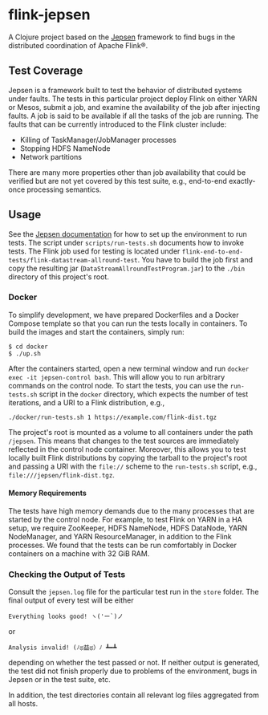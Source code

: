 # flink-jepsen

A Clojure project based on the [Jepsen](https://github.com/jepsen-io/jepsen) framework to find bugs in the
distributed coordination of Apache Flink®.

## Test Coverage
Jepsen is a framework built to test the behavior of distributed systems
under faults. The tests in this particular project deploy Flink on either YARN or Mesos, submit a
job, and examine the availability of the job after injecting faults.
A job is said to be available if all the tasks of the job are running.
The faults that can be currently introduced to the Flink cluster include:
* Killing of TaskManager/JobManager processes
* Stopping HDFS NameNode
* Network partitions

There are many more properties other than job availability that could be
verified but are not yet covered by this test suite, e.g., end-to-end exactly-once processing
semantics.

## Usage
See the [Jepsen documentation](https://github.com/jepsen-io/jepsen#setting-up-a-jepsen-environment)
for how to set up the environment to run tests. The script under `scripts/run-tests.sh` documents how to invoke
tests. The Flink job used for testing is located under
`flink-end-to-end-tests/flink-datastream-allround-test`. You have to build the job first and copy
the resulting jar (`DataStreamAllroundTestProgram.jar`) to the `./bin` directory of this project's
root.

### Docker

To simplify development, we have prepared Dockerfiles and a Docker Compose template
so that you can run the tests locally in containers. To build the images
and start the containers, simply run:

    $ cd docker
    $ ./up.sh

After the containers started, open a new terminal window and run `docker exec -it jepsen-control bash`.
This will allow you to run arbitrary commands on the control node.
To start the tests, you can use the `run-tests.sh` script in the `docker` directory,
which expects the number of test iterations, and a URI to a Flink distribution, e.g.,

    ./docker/run-tests.sh 1 https://example.com/flink-dist.tgz

The project's root is mounted as a volume to all containers under the path `/jepsen`.
This means that changes to the test sources are immediately reflected in the control node container.
Moreover, this allows you to test locally built Flink distributions by copying the tarball to the
project's root and passing a URI with the `file://` scheme to the `run-tests.sh` script, e.g.,
`file:///jepsen/flink-dist.tgz`.

#### Memory Requirements

The tests have high memory demands due to the many processes that are started by the control node.
For example, to test Flink on YARN in a HA setup, we require ZooKeeper, HDFS NameNode,
HDFS DataNode, YARN NodeManager, and YARN ResourceManager, in addition to the Flink processes.
We found that the tests can be run comfortably in Docker containers on a machine with 32 GiB RAM. 

### Checking the Output of Tests

Consult the `jepsen.log` file for the particular test run in the `store` folder. The final output of every test will be either

    Everything looks good! ヽ('ー`)ノ

or

    Analysis invalid! (ﾉಥ益ಥ）ﾉ ┻━┻

depending on whether the test passed or not. If neither output is generated, the test did not finish
properly due to problems of the environment, bugs in Jepsen or in the test suite, etc.

In addition, the test directories contain all relevant log files aggregated from all hosts.
